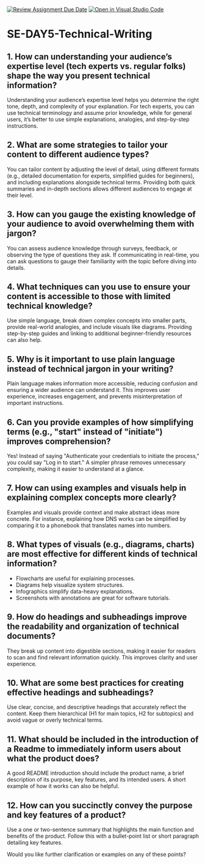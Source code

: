 [![Review Assignment Due Date](https://classroom.github.com/assets/deadline-readme-button-22041afd0340ce965d47ae6ef1cefeee28c7c493a6346c4f15d667ab976d596c.svg)](https://classroom.github.com/a/zsAR-pyY)
[![Open in Visual Studio Code](https://classroom.github.com/assets/open-in-vscode-2e0aaae1b6195c2367325f4f02e2d04e9abb55f0b24a779b69b11b9e10269abc.svg)](https://classroom.github.com/online_ide?assignment_repo_id=18464431&assignment_repo_type=AssignmentRepo)
# SE-DAY5-Technical-Writing
## **1. How can understanding your audience’s expertise level (tech experts vs. regular folks) shape the way you present technical information?**  
Understanding your audience’s expertise level helps you determine the right tone, depth, and complexity of your explanation. For tech experts, you can use technical terminology and assume prior knowledge, while for general users, it’s better to use simple explanations, analogies, and step-by-step instructions.  

## **2. What are some strategies to tailor your content to different audience types?**  
You can tailor content by adjusting the level of detail, using different formats (e.g., detailed documentation for experts, simplified guides for beginners), and including explanations alongside technical terms. Providing both quick summaries and in-depth sections allows different audiences to engage at their level.  

## **3. How can you gauge the existing knowledge of your audience to avoid overwhelming them with jargon?**  
You can assess audience knowledge through surveys, feedback, or observing the type of questions they ask. If communicating in real-time, you can ask questions to gauge their familiarity with the topic before diving into details.  

## **4. What techniques can you use to ensure your content is accessible to those with limited technical knowledge?**  
Use simple language, break down complex concepts into smaller parts, provide real-world analogies, and include visuals like diagrams. Providing step-by-step guides and linking to additional beginner-friendly resources can also help.  

## **5. Why is it important to use plain language instead of technical jargon in your writing?**  
Plain language makes information more accessible, reducing confusion and ensuring a wider audience can understand it. This improves user experience, increases engagement, and prevents misinterpretation of important instructions.  

## **6. Can you provide examples of how simplifying terms (e.g., "start" instead of "initiate") improves comprehension?**  
Yes! Instead of saying "Authenticate your credentials to initiate the process," you could say "Log in to start." A simpler phrase removes unnecessary complexity, making it easier to understand at a glance.  

## **7. How can using examples and visuals help in explaining complex concepts more clearly?**  
Examples and visuals provide context and make abstract ideas more concrete. For instance, explaining how DNS works can be simplified by comparing it to a phonebook that translates names into numbers.  

## **8. What types of visuals (e.g., diagrams, charts) are most effective for different kinds of technical information?**  
- Flowcharts are useful for explaining processes.  
- Diagrams help visualize system structures.  
- Infographics simplify data-heavy explanations.  
- Screenshots with annotations are great for software tutorials.  

## **9. How do headings and subheadings improve the readability and organization of technical documents?**  
They break up content into digestible sections, making it easier for readers to scan and find relevant information quickly. This improves clarity and user experience.  

## **10. What are some best practices for creating effective headings and subheadings?**  
Use clear, concise, and descriptive headings that accurately reflect the content. Keep them hierarchical (H1 for main topics, H2 for subtopics) and avoid vague or overly technical terms.  

## **11. What should be included in the introduction of a Readme to immediately inform users about what the product does?**  
A good README introduction should include the product name, a brief description of its purpose, key features, and its intended users. A short example of how it works can also be helpful.  

## **12. How can you succinctly convey the purpose and key features of a product?**  
Use a one or two-sentence summary that highlights the main function and benefits of the product. Follow this with a bullet-point list or short paragraph detailing key features.  

Would you like further clarification or examples on any of these points?
